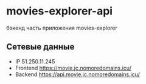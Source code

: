 # movies-explorer-api
бэкенд часть приложения movies-explorer

## Сетевые данные
* IP 51.250.11.245
* Frontend https://movie.jc.nomoredomains.icu/
* Backend https://api.movie.jc.nomoredomains.icu/
